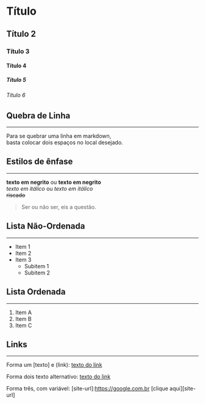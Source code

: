 # Título
## Título 2
### Título 3
#### Título 4
##### Título 5
###### Título 6

## Quebra de Linha
******************
Para se quebrar uma linha em markdown,  
basta colocar dois espaços no local desejado.

## Estilos de ênfase
********************
**texto em negrito** ou __texto em negrito__  
*texto em itálico* ou _texto em itálico_  
~~riscado~~
> Ser ou não ser, eis a questão.

## Lista Não-Ordenada
***********************
+ Item 1
+ Item 2
+ Item 3
	- Subitem 1
	- Subitem 2

## Lista Ordenada
******************

1. Item A
2. Item B
3. Item C

## Links
*********
Forma um [texto] e (link): [texto do link](https://google.com.br)  

Forma dois texto alternativo: [texto do link](https://google.com.br "Busca do Google") 

Forma três, com variável:
[site-url]:https://google.com.br
[clique aqui][site-url]








